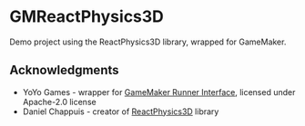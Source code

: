 # GMReactPhysics3D

Demo project using the ReactPhysics3D library, wrapped for GameMaker.

## Acknowledgments

* YoYo Games - wrapper for [GameMaker Runner Interface](https://github.com/YoYoGames/GMEXT-Steamworks/tree/main/source/Steamworks_vs/Steamworks), licensed under Apache-2.0 license
* Daniel Chappuis - creator of [ReactPhysics3D](https://github.com/DanielChappuis/reactphysics3d) library
